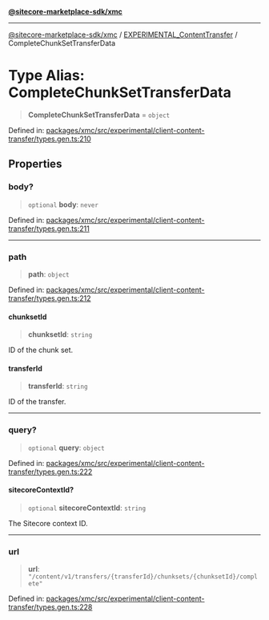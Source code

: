 [**@sitecore-marketplace-sdk/xmc**](../../../../README.md)

***

[@sitecore-marketplace-sdk/xmc](../../../../README.md) / [EXPERIMENTAL\_ContentTransfer](../README.md) / CompleteChunkSetTransferData

# Type Alias: CompleteChunkSetTransferData

> **CompleteChunkSetTransferData** = `object`

Defined in: [packages/xmc/src/experimental/client-content-transfer/types.gen.ts:210](https://github.com/Sitecore/marketplace-sdk/blob/main/packages/xmc/src/experimental/client-content-transfer/types.gen.ts#L210)

## Properties

### body?

> `optional` **body**: `never`

Defined in: [packages/xmc/src/experimental/client-content-transfer/types.gen.ts:211](https://github.com/Sitecore/marketplace-sdk/blob/main/packages/xmc/src/experimental/client-content-transfer/types.gen.ts#L211)

***

### path

> **path**: `object`

Defined in: [packages/xmc/src/experimental/client-content-transfer/types.gen.ts:212](https://github.com/Sitecore/marketplace-sdk/blob/main/packages/xmc/src/experimental/client-content-transfer/types.gen.ts#L212)

#### chunksetId

> **chunksetId**: `string`

ID of the chunk set.

#### transferId

> **transferId**: `string`

ID of the transfer.

***

### query?

> `optional` **query**: `object`

Defined in: [packages/xmc/src/experimental/client-content-transfer/types.gen.ts:222](https://github.com/Sitecore/marketplace-sdk/blob/main/packages/xmc/src/experimental/client-content-transfer/types.gen.ts#L222)

#### sitecoreContextId?

> `optional` **sitecoreContextId**: `string`

The Sitecore context ID.

***

### url

> **url**: `"/content/v1/transfers/{transferId}/chunksets/{chunksetId}/complete"`

Defined in: [packages/xmc/src/experimental/client-content-transfer/types.gen.ts:228](https://github.com/Sitecore/marketplace-sdk/blob/main/packages/xmc/src/experimental/client-content-transfer/types.gen.ts#L228)
